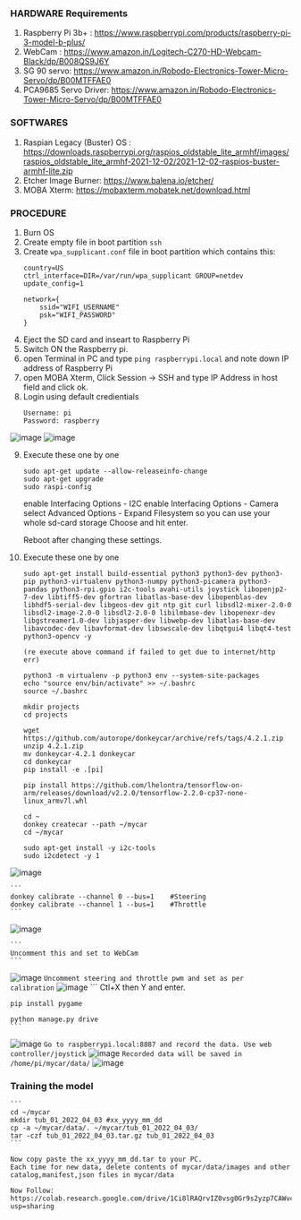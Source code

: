 ### HARDWARE Requirements
1. Raspberry Pi 3b+ : https://www.raspberrypi.com/products/raspberry-pi-3-model-b-plus/
2. WebCam : https://www.amazon.in/Logitech-C270-HD-Webcam-Black/dp/B008QS9J6Y
3. SG 90 servo: https://www.amazon.in/Robodo-Electronics-Tower-Micro-Servo/dp/B00MTFFAE0
4. PCA9685 Servo Driver: https://www.amazon.in/Robodo-Electronics-Tower-Micro-Servo/dp/B00MTFFAE0

### SOFTWARES
1. Raspian Legacy (Buster) OS : https://downloads.raspberrypi.org/raspios_oldstable_lite_armhf/images/raspios_oldstable_lite_armhf-2021-12-02/2021-12-02-raspios-buster-armhf-lite.zip
2. Etcher Image Burner: https://www.balena.io/etcher/
3. MOBA Xterm: https://mobaxterm.mobatek.net/download.html

### PROCEDURE
1. Burn OS
2. Create empty file in boot partition ```ssh```
3. Create ```wpa_supplicant.conf``` file in boot partition
    which contains this:
    ```
    country=US
    ctrl_interface=DIR=/var/run/wpa_supplicant GROUP=netdev
    update_config=1

    network={
        ssid="WIFI_USERNAME"
        psk="WIFI_PASSWORD"
    }

    ```
4. Eject the SD card and inseart to Raspberry Pi
5. Switch ON the Raspberry pi.
6. open Terminal in PC and type ```ping raspberrypi.local``` and note down IP address of Raspberry Pi
7. open MOBA Xterm, Click Session -> SSH and type IP Address in host field and click ok.
8. Login using default credientials 
    ```
    Username: pi
    Password: raspberry
    ```
![image](https://user-images.githubusercontent.com/44223447/161415770-649f5abc-bbbb-48a8-b24c-1fe62f31c9d2.png)
![image](https://user-images.githubusercontent.com/44223447/161415793-58e1c816-725f-4afc-abf2-6e27f9cc50a3.png)

9. Execute these one by one
    ```
    sudo apt-get update --allow-releaseinfo-change
    sudo apt-get upgrade
    sudo raspi-config
    ```
    
    enable Interfacing Options - I2C
    enable Interfacing Options - Camera
    select Advanced Options - Expand Filesystem so you can use your whole sd-card storage
    Choose <Finish> and hit enter.

    Reboot after changing these settings.
    
10. Execute these one by one
    ```
    sudo apt-get install build-essential python3 python3-dev python3-pip python3-virtualenv python3-numpy python3-picamera python3-pandas python3-rpi.gpio i2c-tools avahi-utils joystick libopenjp2-7-dev libtiff5-dev gfortran libatlas-base-dev libopenblas-dev libhdf5-serial-dev libgeos-dev git ntp git curl libsdl2-mixer-2.0-0 libsdl2-image-2.0-0 libsdl2-2.0-0 libilmbase-dev libopenexr-dev libgstreamer1.0-dev libjasper-dev libwebp-dev libatlas-base-dev libavcodec-dev libavformat-dev libswscale-dev libqtgui4 libqt4-test python3-opencv -y
    
    (re execute above command if failed to get due to internet/http err)
    
    python3 -m virtualenv -p python3 env --system-site-packages
    echo "source env/bin/activate" >> ~/.bashrc
    source ~/.bashrc
    
    mkdir projects
    cd projects
    
    wget https://github.com/autorope/donkeycar/archive/refs/tags/4.2.1.zip
    unzip 4.2.1.zip
    mv donkeycar-4.2.1 donkeycar
    cd donkeycar
    pip install -e .[pi]
    
    pip install https://github.com/lhelontra/tensorflow-on-arm/releases/download/v2.2.0/tensorflow-2.2.0-cp37-none-linux_armv7l.whl
    
    cd ~
    donkey createcar --path ~/mycar
    cd ~/mycar
    
    sudo apt-get install -y i2c-tools
    sudo i2cdetect -y 1
    ```
![image](https://user-images.githubusercontent.com/44223447/161426378-721dc0a0-ca2e-4b0b-b8e7-2afa80722deb.png)

    ```
    donkey calibrate --channel 0 --bus=1    #Steering
    donkey calibrate --channel 1 --bus=1    #Throttle
    ```
![image](https://user-images.githubusercontent.com/44223447/161426432-8d4de459-f748-4d1e-ace5-4062c487a78f.png)

    ```
    Uncomment this and set to WebCam
    ```
![image](https://user-images.githubusercontent.com/44223447/161426580-ed4786e2-444d-426f-b6d3-cc2269dfdde7.png)
    ```
    Uncomment steering and throttle pwm and set as per calibration
    ```
![image](https://user-images.githubusercontent.com/44223447/161426602-d8f4fbf6-0e14-46b3-a229-44f5dab6ef65.png)
    ```
    Ctl+X then Y and enter.
    
    pip install pygame
     
    python manage.py drive
    ```
![image](https://user-images.githubusercontent.com/44223447/161426697-faa21afe-bb73-4cae-af56-18cc5e8e30d6.png)
    ```
    Go to raspberrypi.local:8887 and record the data. Use web controller/joystick
    ```
![image](https://user-images.githubusercontent.com/44223447/161426761-c7e83fd8-bdb9-429c-b844-32abaef39358.png)
    ```
    Recorded data will be saved in /home/pi/mycar/data/
    ```
![image](https://user-images.githubusercontent.com/44223447/161426843-0884dee0-5d7a-470a-9b9c-d60a46ffa1ad.png)

    
### Training the model
    ```
    cd ~/mycar
    mkdir tub_01_2022_04_03 #xx_yyyy_mm_dd
    cp -a ~/mycar/data/. ~/mycar/tub_01_2022_04_03/
    tar -czf tub_01_2022_04_03.tar.gz tub_01_2022_04_03
    ```
    
    Now copy paste the xx_yyyy_mm_dd.tar to your PC.
    Each time for new data, delete contents of mycar/data/images and other catalog,manifest,json files in mycar/data
    
    Now Follow:
    https://colab.research.google.com/drive/1Ci8lRAQrvIZ0vsg0Gr9s2yzp7CAWvcNy?usp=sharing
    

    
    
